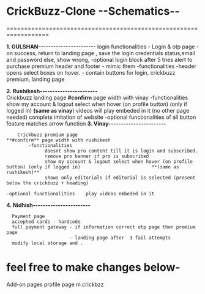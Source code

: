 # CrickBuzz-Clone          --Schematics--
==================================================================


**1. GULSHAN-----------------------**
      login
          functionalities
            - Login & otp page - on success, return to landing page , save the login credentials status,email and password
                                       else, show wrong,                        -optional login block after 5 tries
                                                                                          alert to purchase premium
       header and footer - mimic them
           -functionalities
              -header opens select boxes on hover.
              - contain buttons for login, crickbuzz premium, landing page 
       
       
       
**2. Rushikesh-----------------------**                
        Crickbuzz landing page                                                 **#confirm** page width with vinay
            -functionalities
                show my account & logout select when hover (on profile button) (only if logged in)                            **(same as vinay**)
                videos will play embeded in it (no other page needed)
                complete imitation of website
                                                                                  -optional  functionalities of all button
                                                                                             feature matches arrow function
**3. Vinay-----------------------**               


        Crickbuzz premium page                                                **#confirm** page width with rushikesh
            -functionalities
                  doesnt show pro content till it is login and subscribed.
                  remove pro banner if pro is subscribed
                  show my account & logout select when hover (on profile button) (only if logged in)                          **(same as rushikesh)**
                  shows only editorials if editorial is selected (present below the crickbuzz + heading) 
                                                                                    -optional functionalities    play videos embeded in it
**4. Nidhish-----------------------** 

      Payment page
      accepted cards - hardcode
      full payment gateway - if information correct otp page then premium page
                           - landing page after  3 fail attempts 
      modify local storage and .   
      
      
feel free to make changes below-      
=============================================================================
Add-on pages
profile page
m.crickbzz


      
